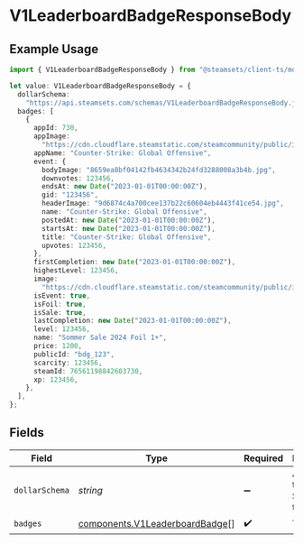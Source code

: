 # V1LeaderboardBadgeResponseBody

## Example Usage

```typescript
import { V1LeaderboardBadgeResponseBody } from "@steamsets/client-ts/models/components";

let value: V1LeaderboardBadgeResponseBody = {
  dollarSchema:
    "https://api.steamsets.com/schemas/V1LeaderboardBadgeResponseBody.json",
  badges: [
    {
      appId: 730,
      appImage:
        "https://cdn.cloudflare.steamstatic.com/steamcommunity/public/images/apps/730/a1a2f9f3f4c0c2b1f8d3a4e5f6d7e8f9.jpg",
      appName: "Counter-Strike: Global Offensive",
      event: {
        bodyImage: "8659ea8bf04142fb4634342b24fd3288008a3b4b.jpg",
        downvotes: 123456,
        endsAt: new Date("2023-01-01T00:00:00Z"),
        gid: "123456",
        headerImage: "9d6874c4a700cee137b22c60604eb4443f41ce54.jpg",
        name: "Counter-Strike: Global Offensive",
        postedAt: new Date("2023-01-01T00:00:00Z"),
        startsAt: new Date("2023-01-01T00:00:00Z"),
        title: "Counter-Strike: Global Offensive",
        upvotes: 123456,
      },
      firstCompletion: new Date("2023-01-01T00:00:00Z"),
      highestLevel: 123456,
      image:
        "https://cdn.cloudflare.steamstatic.com/steamcommunity/public/images/items/2861690/088ef3b86f9529b031929eab0a2e60bf30d1b904.png",
      isEvent: true,
      isFoil: true,
      isSale: true,
      lastCompletion: new Date("2023-01-01T00:00:00Z"),
      level: 123456,
      name: "Sommer Sale 2024 Foil 1+",
      price: 1200,
      publicId: "bdg_123",
      scarcity: 123456,
      steamId: 76561198842603730,
      xp: 123456,
    },
  ],
};
```

## Fields

| Field                                                                            | Type                                                                             | Required                                                                         | Description                                                                      | Example                                                                          |
| -------------------------------------------------------------------------------- | -------------------------------------------------------------------------------- | -------------------------------------------------------------------------------- | -------------------------------------------------------------------------------- | -------------------------------------------------------------------------------- |
| `dollarSchema`                                                                   | *string*                                                                         | :heavy_minus_sign:                                                               | A URL to the JSON Schema for this object.                                        | https://api.steamsets.com/schemas/V1LeaderboardBadgeResponseBody.json            |
| `badges`                                                                         | [components.V1LeaderboardBadge](../../models/components/v1leaderboardbadge.md)[] | :heavy_check_mark:                                                               | The badges                                                                       |                                                                                  |